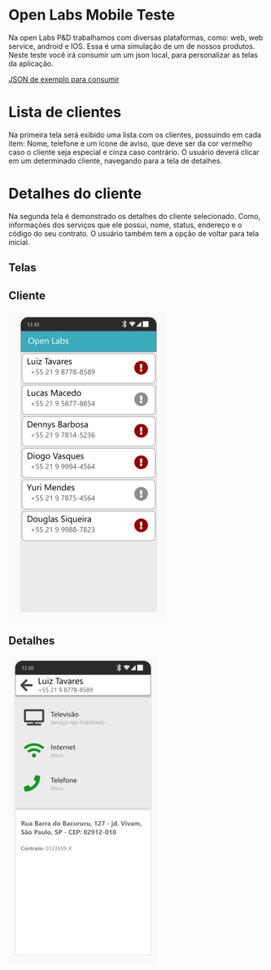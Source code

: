 # Open Labs Mobile Teste 

Na open Labs P&D trabalhamos com diversas plataformas, como: web, web service, android e IOS.  Essa é uma simulação de um de nossos produtos. 
Neste teste você irá consumir um um json local, para personalizar as telas da aplicação.

[JSON de exemplo para consumir](json/index.json)

# Lista de clientes
Na primeira tela será exibido uma lista com os clientes, possuindo em cada item: Nome, telefone e um ícone de aviso, que deve ser da cor vermelho caso o cliente seja especial e cinza caso contrário. O usuário deverá clicar em um determinado cliente, navegando para a tela de detalhes.


# Detalhes do cliente


Na segunda tela é demonstrado  os detalhes do cliente selecionado. Como, informações dos serviços que ele possui, nome, status, endereço e o código do seu contrato. O usuário também tem a opção de voltar para tela inicial.


## Telas

## Cliente

![Client list](images/client1.PNG) 


## Detalhes

![Client details](images/details2.PNG)


